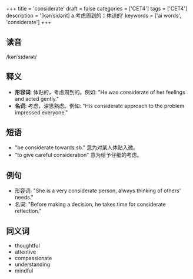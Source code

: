 +++
title = 'considerate'
draft = false
categories = ['CET4']
tags = ['CET4']
description = '[kənˈsidərit] a.考虑周到的；体谅的'
keywords = ['ai words', 'considerate']
+++

## 读音
/kənˈsɪdərət/

## 释义
- **形容词**: 体贴的，考虑周到的。例如: "He was considerate of her feelings and acted gently."
- **名词**: 考虑，深思熟虑。例如: "His considerate approach to the problem impressed everyone."

## 短语
- "be considerate towards sb." 意为对某人体贴入微。
- "to give careful consideration" 意为给予仔细的考虑。

## 例句
- 形容词: "She is a very considerate person, always thinking of others' needs."
- 名词: "Before making a decision, he takes time for considerate reflection."

## 同义词
- thoughtful
- attentive
- compassionate
- understanding
- mindful
